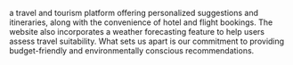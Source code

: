 a travel and tourism platform offering personalized suggestions and itineraries, along with the convenience of hotel and flight bookings. The website also incorporates a weather forecasting feature to help users assess travel suitability. What sets us apart is our commitment to providing budget-friendly and environmentally conscious recommendations.
